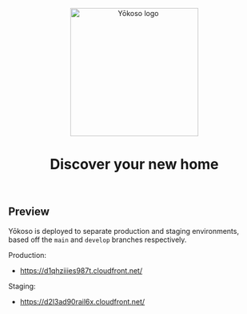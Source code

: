 <p align="center">
  <a href="https://github.com/yokoso-capstone/yokoso">
    <img src="https://user-images.githubusercontent.com/20251243/110607315-120f5800-8159-11eb-9df2-8a074944b681.png?raw=true" alt="Yōkoso logo" width="256" />
  </a>
</p>

<h1 align="center">Discover your new home</h1>

<br>

## Preview

Yōkoso is deployed to separate production and staging environments, based off the `main` and `develop` branches respectively.

Production:
- https://d1qhziiies987t.cloudfront.net/

Staging:
- https://d2l3ad90rail6x.cloudfront.net/
